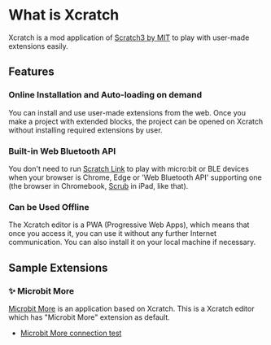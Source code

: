 # What is Xcratch

Xcratch is a mod application of [Scratch3 by MIT](https://scratch.mit.edu/) to play with user-made extensions easily.

## Features

### Online Installation and Auto-loading on demand

You can install and use user-made extensions from the web. Once you make a project with extended blocks, the project can be opened on Xcratch without installing required extensions by user.

### Built-in Web Bluetooth API

You don't need to run [Scratch Link](https://scratch.mit.edu/microbit) to play with micro:bit or BLE devices when your browser is Chrome, Edge or 'Web Bluetooth API' supporting one (the browser in Chromebook, [‎Scrub](https://apps.apple.com/jp/app/scrub-web-browser/id1569777095) in iPad, like that).

### Can be Used Offline

The Xcratch editor is a PWA (Progressive Web Apps), which means that once you access it, you can use it without any further Internet communication. You can also install it on your local machine if necessary.


## Sample Extensions

### ✨ Microbit More 

[Microbit More](https://microbit-more.github.io/index-ja.html) is an application based on Xcratch. This is a Xcratch editor which has "Microbit More" extension as default.

- [Microbit More connection test](https://microbit-more.github.io/editor/#https://microbit-more.github.io/examples/basic/connection.sb3) 
